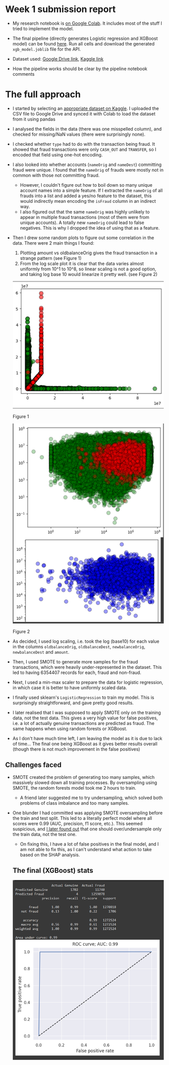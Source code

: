 # Week 1 submission report

- My research notebook is [on Google Colab](https://colab.research.google.com/drive/1VPrcj25Ie4X7XN7XucYMObkKzKjGpkht?usp=sharing). It includes most of the stuff I tried to implement the model.
- The final pipeline (directly generates Logistic regression and XGBoost model) can be found [here](https://colab.research.google.com/drive/11L9gn8RSPUJQL788nF5nCYfvsq4BC4A2?usp=sharing). Run all cells and download the generated `xgb_model.joblib` file for the API.
- Dataset used: [Google Drive link](https://drive.google.com/file/d/1_H0wTtfWyeo3lgA5q4yym4J6OkHjiWE8/view?usp=sharing),  [Kaggle link](https://www.kaggle.com/datasets/ealaxi/paysim1)

- How the pipeline works should be clear by the pipeline notebook comments

# The full approach
- I started by selecting an [appropriate dataset on Kaggle](https://www.kaggle.com/datasets/ealaxi/paysim1). I uploaded the CSV file to Google Drive and synced it with Colab to load the dataset from it using pandas
- I analysed the fields in the data (there was one misspelled column), and checked for missing/NaN values (there were surprisingly none).
- I checked whether `type` had to do with the transaction being fraud. It showed that fraud transactions were only `CASH_OUT` and `TRANSFER`, so I encoded that field using one-hot encoding.
- I also looked into whether accounts (`nameOrig` and `nameDest`) committing fraud were unique. I found that the `nameOrig` of frauds were mostly not in common with those not committing fraud.
  - However, I couldn't figure out how to boil down so many unique account names into a simple feature. If I extracted the `nameOrig` of all frauds into a list and added a yes/no feature to the dataset, this would indirectly mean encoding the `isFraud` column in an indirect way.
  - I also figured out that the same `nameOrig` was highly unlikely to appear in multiple fraud transactions (most of them were from unique accounts). A totally new `nameOrig` could lead to false negatives. This is why I dropped the idea of using that as a feature.
- Then I drew some random plots to figure out some correlation in the data. There were 2 main things I found:
  1) Plotting amount vs oldbalanceOrig gives the fraud transaction in a strange pattern (see Figure 1)
  2) From the log scale plot it is clear that the data varies almost uniformly from 10^1 to 10^8, so linear scaling is not a good option, and taking log base 10 would linearize it pretty well. (see Figure 2)

  ![](https://raw.githubusercontent.com/0xDevansh/winter-of-code-2024/refs/heads/main/machine-learning/week-1/images/strange_relation.png)
  
  Figure 1

  ![](https://raw.githubusercontent.com/0xDevansh/winter-of-code-2024/refs/heads/main/machine-learning/week-1/images/log_scale_graphs.png)
  
  Figure 2

- As decided, I used log scaling, i.e. took the log (base10) for each value in the columns `oldbalanceOrig`, `oldbalanceDest`, `newbalanceOrig`, `newbalanceDest` and `amount`.

- Then, I used SMOTE to generate more samples for the fraud transactions, which were heavily under-represented in the dataset. This led to having 6354407 records for each, fraud and non-fraud.
- Next, I used a min-max scaler to prepare the data for logistic regression, in which case it is better to have uniformly scaled data.
- I finally used sklearn's `LogisticRegression` to train my model. This is surprisingly straightforward, and gave pretty good results.

- I later realised that I was supposed to apply SMOTE only on the training data, not the test data. This gives a very high value for false positives, i.e. a lot of actually genuine transactions are predicted as fraud. The same happens when using random forests or XGBoost.
- As I don't have much time left, I am leaving the model as it is due to lack of time... The final one being XGBoost as it gives better results overall (though there is not much improvement in the false positives)

## Challenges faced
- SMOTE created the problem of generating too many samples, which massively slowed down all training processes. By oversampling using SMOTE, the random forests model took me 2 hours to train.
  - A friend later suggested me to try undersampling, which solved both problems of class imbalance and too many samples.

- One blunder I had committed was applying SMOTE oversampling before the train and test split. This led to a literally perfect model where all scores were 0.99 (AUC, precision, f1 score, etc.). This seemed suspicious, and [I later found out](https://datascience.stackexchange.com/a/15633) that one should over/undersample only the train data, not the test one.
  - On fixing this, I have a lot of false positives in the final model, and I am not able to fix this, as I can't understand what action to take based on the SHAP analysis.

  ## The final (XGBoost) stats
  ![](https://raw.githubusercontent.com/0xDevansh/winter-of-code-2024/refs/heads/main/machine-learning/week-1/images/xgb_stats.png)